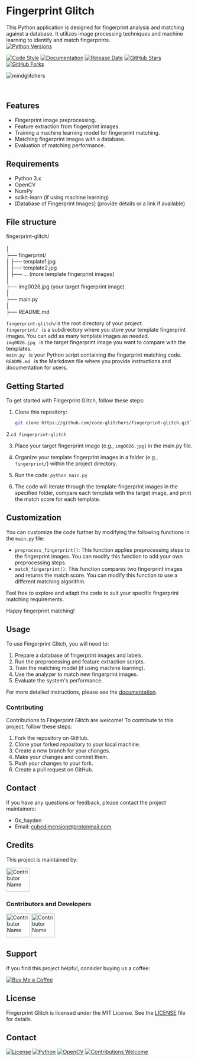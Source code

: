 # Fingerprint Glitch
This Python application is designed for fingerprint analysis and matching against a database. It utilizes image processing techniques and machine learning to identify and match fingerprints.<br>
[![Python Versions](https://img.shields.io/badge/Python-3.6%20%7C%203.7%20%7C%203.8%20%7C%203.9-blue.svg)](https://www.python.org/)

[![Code Style](https://img.shields.io/badge/Code%20Style-PEP8-blue.svg)](https://www.python.org/dev/peps/pep-0008/) [![Documentation](https://img.shields.io/badge/Documentation-GitHub%20Pages-blue.svg)](https://code-glitchers.github.io/doc.html)
 [![Release Date](https://img.shields.io/badge/Release-September%202023-blue.svg)](CHANGELOG.md) [![GitHub Stars](https://img.shields.io/github/stars/code-glitchers/fingerprint-glitch.svg?style=social)](https://github.com/code-glitchers/fingerprint-glitch/stargazers)
[![GitHub Forks](https://img.shields.io/github/forks/code-glitchers/fingerprint-glitch.svg?style=social)](https://github.com/code-glitchers/fingerprint-glitch/network/members)
<center><p align="left"> <img src="https://komarev.com/ghpvc/?username=mindglitchers&label=Profile%20views&color=0e75b6&style=flat" alt="mindglitchers" /> </p></center>
<br>

## Features
- Fingerprint image preprocessing.
- Feature extraction from fingerprint images.
- Training a machine learning model for fingerprint matching.
- Matching fingerprint images with a database.
- Evaluation of matching performance.

## Requirements
- Python 3.x
- OpenCV
- NumPy
- scikit-learn (if using machine learning)
- [Database of Fingerprint Images] (provide details or a link if available)
  
## File structure
fingerprint-glitch/<br><br>
│<br>
├── fingerprint/<br>
│   ├── template1.jpg<br>
│   ├── template2.jpg<br>
│   ├── ... (more template   fingerprint images)<br>
│<br>
├── img0026.jpg (your target fingerprint image)<br>
│<br>
├── main.py<br>
│<br>
├── README.md<br>

 `fingerprint-glitch/`is the root directory of your project. <br>
 `fingerprint/ ` is a subdirectory where you store your template fingerprint images. You can add as many template images as needed. <br>
 `img0026.jpg ` is the target fingerprint image you want to compare with the templates. <br>
 `main.py ` is your Python script containing the fingerprint matching code.
  `README.md ` is the Markdown file where you provide instructions and documentation for users.

## Getting Started
To get started with Fingerprint Glitch, follow these steps:

1. Clone this repository:
   ```bash
   git clone https://github.com/code-glitchers/fingerprint-glitch.git`
2.`cd fingerprint-glitch`

3. Place your target fingerprint image (e.g., `img0026.jpg`) in the main.py file.

4. Organize your template fingerprint images in a folder (e.g., `fingerprint/`) within the project directory.

5. Run the code:
 `python main.py`


6. The code will iterate through the template fingerprint images in the specified folder, compare each template with the target image, and print the match score for each template.

## Customization

You can customize the code further by modifying the following functions in the `main.py` file:

* `preprocess_fingerprint()`: This function applies preprocessing steps to the fingerprint images. You can modify this function to add your own preprocessing steps.
* `match_fingerprint()`: This function compares two fingerprint images and returns the match score. You can modify this function to use a different matching algorithm.

Feel free to explore and adapt the code to suit your specific fingerprint matching requirements.

Happy fingerprint matching!



## Usage

To use Fingerprint Glitch, you will need to:

1. Prepare a database of fingerprint images and labels.
2. Run the preprocessing and feature extraction scripts.
3. Train the matching model (if using machine learning).
4. Use the analyzer to match new fingerprint images.
5. Evaluate the system's performance.

For more detailed instructions, please see the [documentation](docs/index.md).

### Contributing

Contributions to Fingerprint Glitch are welcome! To contribute to this project, follow these steps:

1. Fork the repository on GitHub.
2. Clone your forked repository to your local machine.
3. Create a new branch for your changes.
4. Make your changes and commit them.
5. Push your changes to your fork.
6. Create a pull request on GitHub.
## Contact

If you have any questions or feedback, please contact the project maintainers:

* 0x_hayden
* Email: cubedimension@protonmail.com
## Credits

This project is maintained by:

[<img src="https://avatars.githubusercontent.com/u/135024483?s=48&v=4" width="64" height="64" alt="Contributor Name">](https://github.com/code-glitchers)

### Contributors and Developers

[<img src="https://avatars.githubusercontent.com/u/67865621?s=64&v=4" width="64" height="64" alt="Contributor Name">](https://github.com/mindglitchers)
[<img src="https://avatars.githubusercontent.com/u/116929670?s=64&v=4" width="64" height="64" alt="Contributor Name">](https://github.com/AldrinCode)


## Support

If you find this project helpful, consider buying us a coffee:

[![Buy Me a Coffee](https://img.shields.io/badge/Buy%20Me%20a%20Coffee-%23FFDD00?style=for-the-badge&logo=ko-fi&logoColor=white)](https://ko-fi.com/ciph3r#pageMessageModal)


## License

Fingerprint Glitch is licensed under the MIT License. See the [LICENSE](LICENSE) file for details.
## Contact


   
[![License](https://img.shields.io/badge/License-MIT-blue.svg)](LICENSE.md)
[![Python](https://img.shields.io/badge/Python-3.x-brightgreen.svg)](https://www.python.org/)
[![OpenCV](https://img.shields.io/badge/OpenCV-4.x-orange.svg)](https://opencv.org/)
[![Contributions Welcome](https://img.shields.io/badge/Contributions-Welcome-brightgreen.svg)](CONTRIBUTING.md)





